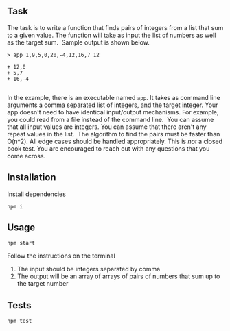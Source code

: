## Task

The task is to write a function that finds pairs of integers from a list that
sum to a given value. The function will take as input the list of numbers as
well as the target sum.
​
Sample output is shown below.

```
> app 1,9,5,0,20,-4,12,16,7 12
​
+ 12,0
+ 5,7
+ 16,-4
​
```

In the example, there is an executable named `app`. It takes as command line
arguments a comma separated list of integers, and the target integer. Your app
doesn't need to have identical input/output mechanisms. For example, you could
read from a file instead of the command line.
​
You can assume that all input values are integers. You can assume that there aren't
any repeat values in the list.
​
The algorithm to find the pairs must be faster than O(n^2). All edge cases
should be handled appropriately. This is _not_ a closed book test. You are
encouraged to reach out with any questions that you come across.

## Installation

Install dependencies

```
npm i
```

## Usage

```
npm start
```

Follow the instructions on the terminal

1. The input should be integers separated by comma
2. The output will be an array of arrays of pairs of numbers that sum up to the target number

## Tests

```
npm test
```
